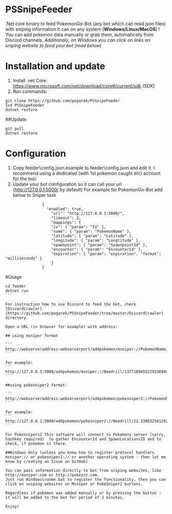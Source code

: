 # PSSnipeFeeder
.Net core binary to feed PokemonGo-Bot (any bot which can read json files) with sniping information
It can on any system (**Windows/Linux/MacOS**) ! 
You can add pokemon data manually or grab them, automatically from Discord channels. 
*Additionaly, on  Windows you can click on links on sniping website to feed your bot (read below)*

# Installation and update
1. Install .net Core: https://www.microsoft.com/net/download/core#/current/sdk (SDK)
2. Run commands: 
```
git clone https://github.com/pogarek/PSSnipeFeeder
Icd PSSnipeFeeder
dotnet restore
```

##Update
```
git pull
dotnet restore
```



# Configuration
1. Copy feeder\config.json.example to feeder\config.json and edit it. I recommend using a dedicated (with 1st pokemon caught etc) account for the tool. 
2. Update your bot configuration so it can call your url (http://127.0.0.1:5000/ by default)
For example for PokemonGo-Bot add below to Sniper task
```
 				{
				  "enabled": true,
					"url": "http://127.0.0.1:5000/",
					"timeout": 3,
					"mappings": {
           			"iv": { "param": "IV" },
					"name": { "param": "PokemonName" },
					"latitude": { "param": "Latitude" },
					"longitude": { "param": "Longtitude" },
            		"spawnpoint": { "param": "SpawnpointId" },
					"encounter": { "param": "EncounterId" },
					"expiration": { "param": "expiration", "format": "milliseconds" }
					}
				}
```


#Usage

````
cd feeder
dotnet run
```

For instruction how to use Discord to feed the bot, check [DiscordCrawler](https://github.com/pogarek/PSSnipeFeeder/tree/master/DiscordCrawler) directory. 

Open a URL (in browser for example) with address:

## using msniper format

```
http://webserveraddress:webserverport/addpokemon/msniper://PokemonName/encounterid/spawnpointid/latitude,longitude/iv  
```

for example:
```
http://127.0.0.1:5000/addpokemon/msniper://Beedrill/13771894552293369407/3403ff2f5e7/22.330832561292816,114.10366351376578/59.64  
```

##using pokesniper2 format: 

```
http://webserveraddress:webserverport/addpokemon/pokesniper2://PokemonName/latitude,longitude
```

for example:
```
http://127.0.0.1:5000/addpokemon/pokesniper2://Beedrill/22.330832561292816,114.10366351376578
```

For Pokesnipers2 this software will connect to Pokemons server (sorry, hashkey required)  to gather EncounterId and SpawnLocationsID and to check, if pokemon is there. 

##Windows Only (unless you know how to register protocol handlers msniper:// or pokesniper2:// or another operating system - then let me know by creating an Issue on GitHub)

You can pass information directly to bot from sniping websites, like http://msniper.com or http://pokezzz.com. 
Just run Windows\runme.bat to register the functionality, then you can click on sniping websites on Msniper or PokeSniper2 buttons. 

Regardless if pokemon was added manually or by pressing the button : it will be added to the bot for period of 3 minutes. 

Enjoy!







